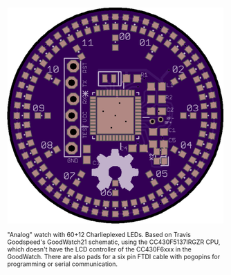 ![Watch rendering](watch-front.png)

"Analog" watch with 60+12 Charlieplexed LEDs. Based on Travis Goodspeed's
GoodWatch21 schematic, using the CC430F5137IRGZR CPU, which doesn't
have the LCD controller of the CC430F6xxx in the GoodWatch. There are
also pads for a six pin FTDI cable with pogopins for programming or
serial communication.
